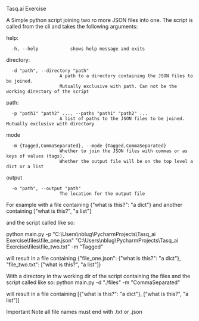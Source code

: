 Tasq.ai Exercise

A Simple python script joining two ro more JSON files into one.
The script is called from the cli and takes the following arguments:

help:

      -h, --help            shows help message and exits

directory:

      -d "path", --directory "path"
                        A path to a directory containing the JSON files to be joined.
                        Mutually exclusive with path. Can not be the working directory of the script

path:

      -p "path1" "path2" ..., --paths "path1" "path2" ...
                        A list of paths to the JSON files to be joined. Mutually exclusive with directory

mode

      -m {Tagged,CommaSeparated}, --mode {Tagged,CommaSeparated}
                        Whether to join the JSON files with commas or as keys of values (tags).
                        Whether the output file will be on the top level a dict or a list

output

      -o "path", --output "path"
                        The location for the output file


For example with a file containing {"what is this?": "a dict"} and another containing ["what is this?", "a list"]

and the script called like so:

python main.py -p "C:\Users\nblug\PycharmProjects\Tasq_ai Exercise\files\file_one.json" "C:\Users\nblug\PycharmProjects\Tasq_ai Exercise\files\file_two.txt"  -m "Tagged"

will result in a file containing {"file_one.json": {"what is this?": "a dict"}, "file_two.txt": ["what is this?", "a list"]}

With a directory in thw working dir of the script containing the files and the script called like so:
python main.py -d "./files" -m "CommaSeparated"

will result in a file containing [{"what is this?": "a dict"}, ["what is this?", "a list"]]

Important Note all file names must end with .txt or .json